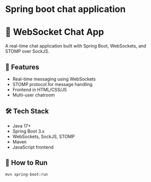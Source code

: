 # Spring boot chat application
# 💬 WebSocket Chat App

A real-time chat application built with Spring Boot, WebSockets, and STOMP over SockJS.

## 🚀 Features

- Real-time messaging using WebSockets
- STOMP protocol for message handling
- Frontend in HTML/CSS/JS
- Multi-user chatroom

## 🛠 Tech Stack

- Java 17+
- Spring Boot 3.x
- WebSockets, SockJS, STOMP
- Maven
- JavaScript frontend

## 🧪 How to Run

```bash
mvn spring-boot:run
